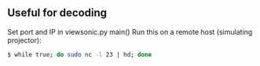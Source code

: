 ## Useful for decoding
Set port and IP in viewsonic.py main()
Run this on a remote host (simulating projector):
```bash
$ while true; do sudo nc -l 23 | hd; done
```
